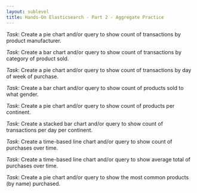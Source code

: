 ```yaml
---
layout: sublevel
title: Hands-On Elasticsearch - Part 2 - Aggregate Practice
---
```


*Task*: Create a pie chart and/or query to show count of transactions by product manufacturer.

*Task*: Create a bar chart and/or query to show count of transactions by category of product sold.

*Task*: Create a pie chart and/or query to show count of transactions by day of week of purchase.

*Task*: Create a bar chart and/or query to show count of products sold to what gender.

*Task*: Create a pie chart and/or query to show count of products per continent.

*Task*: Create a stacked bar chart and/or query to show count of transactions per day per continent.

*Task*: Create a time-based line chart and/or query to show count of purchases over time.

*Task*: Create a time-based line chart and/or query to show average total of purchases over time.

*Task*: Create a pie chart and/or query to show the most common products (by name) purchased. 